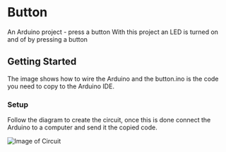 # Button

An Arduino project - press a button
With this project an LED is turned on and of by pressing a button

## Getting Started

The image shows how to wire the Arduino and the button.ino is the code you need to copy to the Arduino IDE.

### Setup

Follow the diagram to create the circuit, once this is done connect the Arduino to a computer and send it the copied code.


![Image of Circuit](https://github.com/developdata/maker_club/button/png)